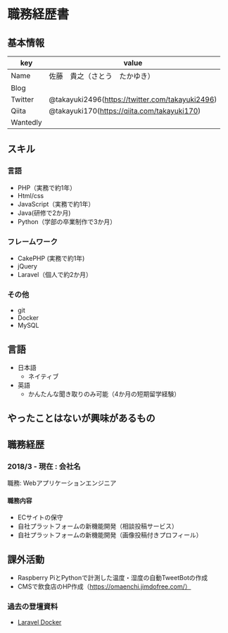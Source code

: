 # 職務経歴書

## 基本情報

|key|value|
|---|-----|
|Name|佐藤　貴之（さとう　たかゆき）|
|Blog||
|Twitter|@takayuki2496(https://twitter.com/takayuki2496)|
|Qiita|@takayuki170(https://qiita.com/takayuki170)|
|Wantedly||



## スキル
### 言語
- PHP（実務で約1年）
- Html/css
- JavaScript（実務で約1年）
- Java(研修で2か月)
- Python（学部の卒業制作で3か月）

### フレームワーク

- CakePHP (実務で約1年)
- jQuery
- Laravel（個人で約2か月）

### その他

- git
- Docker
- MySQL

## 言語

- 日本語
  - ネイティブ
- 英語
  - かんたんな聞き取りのみ可能（4か月の短期留学経験）

## やったことはないが興味があるもの

## 職務経歴

### 2018/3 - 現在 : 会社名

職務: Webアプリケーションエンジニア

#### 職務内容

- ECサイトの保守
- 自社プラットフォームの新機能開発（相談投稿サービス）
- 自社プラットフォームの新機能開発（画像投稿付きプロフィール）

## 課外活動
- Raspberry PiとPythonで計測した温度・湿度の自動TweetBotの作成
- CMSで飲食店のHP作成（https://omaenchi.jimdofree.com/）

### 過去の登壇資料
* [Laravel Docker](社内向け勉強会の資料)
